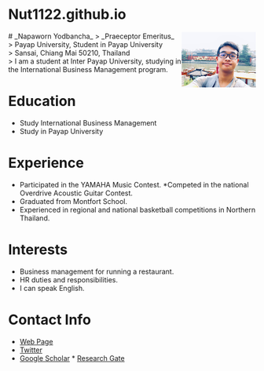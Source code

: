 # Nut1122.github.io
<img src="exif_temp_image.jpeg" alt="Nut Photo" align="right" width="30%"/>
# _Napaworn Yodbancha_
> _Praeceptor Emeritus_<br />
> Payap University, Student in Payap University<br /> > Sansai, Chiang Mai 50210, Thailand<br />
> I am a student at Inter Payap University, studying in the International Business Management program.

# Education
* Study International Business Management
* Study in Payap University
  
# Experience
* Participated in the YAMAHA Music Contest.
*Competed in the national Overdrive Acoustic Guitar Contest.
* Graduated from Montfort School.
* Experienced in regional and national basketball competitions in Northern Thailand.
  
# Interests
* Business management for running a restaurant.
* HR duties and responsibilities.
* I can speak English.
  
# Contact Info
* [Web Page](https://Nut1122.github.io)
* [Twitter](https://twitter.com/rbatz)
* [Google Scholar](https://scholar.google.com/citations?user=LYSacdYAAAAJ&hl=en) * [Research Gate](https://www.researchgate.net/profile/Robert-Batzinger)

